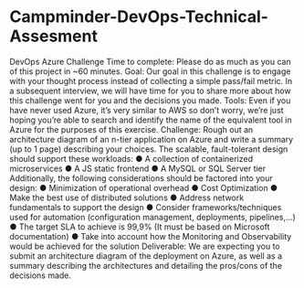 # Campminder-DevOps-Technical-Assesment

DevOps Azure Challenge
Time to complete: Please do as much as you can of this project in ~60 minutes.
Goal: Our goal in this challenge is to engage with your thought process instead of
collecting a simple pass/fail metric. In a subsequent interview, we will have time for you to
share more about how this challenge went for you and the decisions you made.
Tools: Even if you have never used Azure, it’s very similar to AWS so don’t worry, we’re just
hoping you’re able to search and identify the name of the equivalent tool in Azure for the
purposes of this exercise.
Challenge:
Rough out an architecture diagram of an n-tier application on Azure and write a
summary (up to 1 page) describing your choices.
The scalable, fault-tolerant design should support these workloads:
● A collection of containerized microservices
● A JS static frontend
● A MySQL or SQL Server tier
Additionally, the following considerations should be factored into your design:
● Minimization of operational overhead
● Cost Optimization
● Make the best use of distributed solutions
● Address network fundamentals to support the design
● Consider frameworks/techniques used for automation (configuration management,
deployments, pipelines,...)
● The target SLA to achieve is 99,9% (It must be based on Microsoft documentation)
● Take into account how the Monitoring and Observability would be achieved for the
solution
Deliverable: We are expecting you to submit an architecture diagram of the deployment on
Azure, as well as a summary describing the architectures and detailing the pros/cons of the
decisions made.

